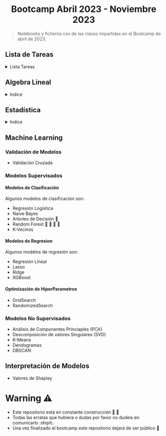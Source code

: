 <h1 align="center">
    Bootcamp Abril 2023 - Noviembre 2023
</h1>

<div align="center">
<a href="https://masterdatascience.online/wp-content/uploads/2020/02/706-1024x671.jpg">
</a>
</div>


> Notebooks y ficheros csv de las clases impartidas en el Bootcamp de abril de 2023.


## Lista de Tareas
<details><summary>Lista Tareas </summary>
<p>

- [x] [Algebra Lineal](#algebra-lineal)
    * [notebook](https://github.com/DanielMontesSerrano/Bootcamp_Abril2023/blob/master/Algebra_Lineal/Clase%20Algebra%20Lineal.ipynb)
- [x] Programación
    - [Enunciados](https://github.com/DanielMontesSerrano/Bootcamp_Abril2023/blob/master/Programacion/Enunciados/Ejercicio%20Repaso.ipynb)
    - [Solución](https://github.com/DanielMontesSerrano/Bootcamp_Abril2023/blob/master/Programacion/Soluciones/Ejercicio%20Repaso.ipynb)
- [x] Librerías
    - [Matplotlib](https://github.com/DanielMontesSerrano/Bootcamp_Abril2023/blob/master/Librerias/Matplotlib/matplotlib.ipynb)
    - [Numpy](https://github.com/DanielMontesSerrano/Bootcamp_Abril2023/blob/master/Librerias/Numpy/Numpy.ipynb)
    - [Pandas](https://github.com/DanielMontesSerrano/Bootcamp_Abril2023/tree/master/Librerias/Pandas)
- [ ] [Estadística](#estadística) :construction_worker:
- [ ] [Machine Learning](#machine-learning)
    - [ ] [Validación de Modelos](#validación-de-modelos)
    - [ ] [Modelos Supervisados](#modelos-supervisados)
        - [ ] [Modelos de Clasificación](#modelos-de-clasificación)
        - [ ] [Modelos de Regresion](#modelos-de-regresion)
        - [ ] [Optimización de Hiperparametros](#optimización-de-hiperparametros)
    - [ ] [Modelos No Supervisados](#modelos-no-supervisados)
- [ ] [Interpretación de Modelos](#interpretación-de-modelos)
<!--- [ ] Series Temporales
- [ ] NLP-->
</p>
</details>

<!-- Para comentar texto usamos esto -->
<!--Enlaces intersantes para "copiar" 
https://github.com/jakevdp/PythonDataScienceHandbook/tree/master/notebooks_v1
https://github.com/krzjoa/awesome-python-data-science

-->
## Algebra Lineal 
<details><summary>Indice</summary>
<p>

- [x] Determinantes 
- [x] Inversa de Matrices
- [x] Sistema de Ecuaciones
</p>
</details>

## Estadística
<details><summary>Indice</summary>
<p>

* [ ] Estadística Descriptiva
* [ ] Series Cronológicas
* [ ] Intervalos de Confianza
</p>
</details>

## Machine Learning
### Validación de Modelos
* Validación Cruzada

### Modelos Supervisados
#### Modelos de Clasificación
Algunos modelos de clasificación son:
* Regresión Logística
* Naive Bayes 
* Arboles de Decisión :evergreen_tree:
* Random Forest :palm_tree: :evergreen_tree: :deciduous_tree: :christmas_tree:
* K-Vecinos 

#### Modelos de Regresion
Algunos modelos de regresión son:
* Regresión Lineal
* Lasso
* Ridge
* XGBoost

#### Optimización de HiperParametros
* GridSearch
* RandomizedSearch

### Modelos No Supervisados
* Análisis de Componentes Princiaples (PCA)
* Descomposición de valores Singulares (SVD)
* K-Means
* Dendogramas
* DBSCAN
## Interpretación de Modelos
* Valores de Shapley


# Warning :warning:
* Este repositorio está en constante construcción :construction_worker: :construction:
* Todas las erratas que hubiera o dudas por favor no dudeis en comunicarlo :shipit:.
* Una vez finalizado el bootcamp este repositorio dejará de ser público :ghost:
